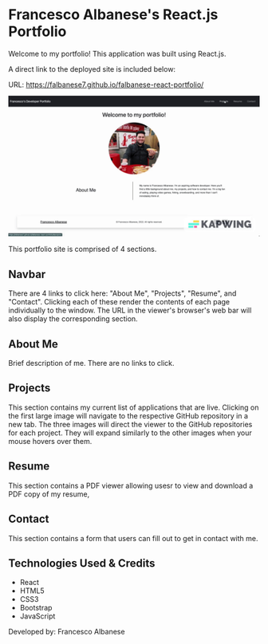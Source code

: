 # Francesco Albanese's React.js Portfolio

Welcome to my portfolio! This application was built using React.js.

A direct link to the deployed site is included below:

URL: https://falbanese7.github.io/falbanese-react-portfolio/

![Usage Gif](./src/assets/images/final_62f60ad423024500ac172c2f_532842.gif)

This portfolio site is comprised of 4 sections.

## Navbar

There are 4 links to click here: "About Me", "Projects", "Resume", and "Contact". Clicking each of these render the contents of each page individually to the window. The URL in the viewer's browser's web bar will also display the corresponding section.

## About Me

Brief description of me. There are no links to click.

## Projects

This section contains my current list of applications that are live. Clicking on the first large image will navigate to the respective GitHub repository in a new tab. The three images will direct the viewer to the GitHub repositories for each project. They will expand similarly to the other images when your mouse hovers over them.

## Resume

This section contains a PDF viewer allowing usesr to view and download a PDF copy of my resume,

## Contact

This section contains a form that users can fill out to get in contact with me.

## Technologies Used & Credits

- React
- HTML5
- CSS3
- Bootstrap
- JavaScript

Developed by: Francesco Albanese
